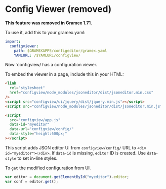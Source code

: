 # Config Viewer (removed)

**This feature was removed in Gramex 1.71.**

To use it, add this to your gramex.yaml:

```yaml
import:
  configviewer:
    path: $GRAMEXAPPS/configeditor/gramex.yaml
    YAMLURL: /$YAMLURL/configview/
```

Now `configview/ has a configuration viewer.

To embed the viewer in a page, include this in your HTML:

```html
<link
  rel="stylesheet"
  href="configview/node_modules/jsoneditor/dist/jsoneditor.min.css"
/>
<script src="configview/ui/jquery/dist/jquery.min.js"></script>
<script src="configview/node_modules/jsoneditor/dist/jsoneditor.min.js"></script>

<script
  src="configview/app.js"
  data-id="myeditor"
  data-url="configview/config/"
  data-style="height:600px;"
></script>
```

This script adds JSON editor UI from `configview/config/` URL to `<div id="myeditor"></div>`.
If `data-id` is missing, `editor` ID is created. Use `data-style` to set in-line styles.

<link rel="stylesheet" href="configview/node_modules/jsoneditor/dist/jsoneditor.min.css">
<script src="configview/ui/jquery/dist/jquery.min.js"></script>
<script src="configview/node_modules/jsoneditor/dist/jsoneditor.min.js"></script>
<script src="configview/app.js"
    data-id="myeditor"
    data-url="configview/config/"
    data-style="height:600px;"></script>

To `get` the modified configuration from UI.

```javascript
var editor = document.getElementById("myeditor").editor;
var conf = editor.get();
```
